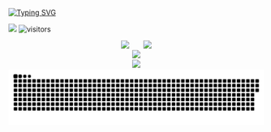 [![Typing SVG](https://readme-typing-svg.herokuapp.com?color=%23BF2D0C&size=16&center=%E7%9C%9F&vCenter=%E7%9C%9F&width=470&lines=%E8%BA%BA%E5%B9%B3%E3%80%81%E6%91%86%E7%83%82%E3%80%81%E6%87%92%E3%80%81%E5%AE%85%E3%80%81%E7%A4%BE%E6%81%90%E3%80%81%E7%A9%B7%E3%80%81%E4%B8%8D%E5%B8%85;%E6%AF%8F%E7%A7%92%E9%83%BD%E6%B4%BB%E7%9D%80%EF%BC%8C%E6%AF%8F%E7%A7%92%E9%83%BD%E6%AD%BB%E5%8E%BB)](https://git.io/typing-svg)

<a title="yuque" target="_blank" href="https://www.yuque.com"><img src="https://img.shields.io/badge/author-Leo_Li-brightgreen" ></a> ![visitors](https://visitor-badge.glitch.me/badge?page_id=Leo_2019&left_color=green&right_color=red)

<div align="center">
<span>  </span>
<img height="170px" src="https://github-readme-stats.vercel.app/api?username=Leo-2019" /><span>  </span><img height="170px" src="https://github-readme-stats.vercel.app/api/top-langs/?username=Leo-2019&layout=compact&langs_count=8" />
<span>  </span>
</div>


<div align="center">
    <img  src="https://github-readme-streak-stats.herokuapp.com/?user=Leo-2019" />
</div>

<div align="center">
    <img src="https://activity-graph.herokuapp.com/graph?username=Leo-2019&theme=minimal" />
</div>

<div align="center"><img src="https://raw.githubusercontent.com/Leo-2019/Leo-2019/main/assets/github-contribution-grid-snake.svg" ></div>
